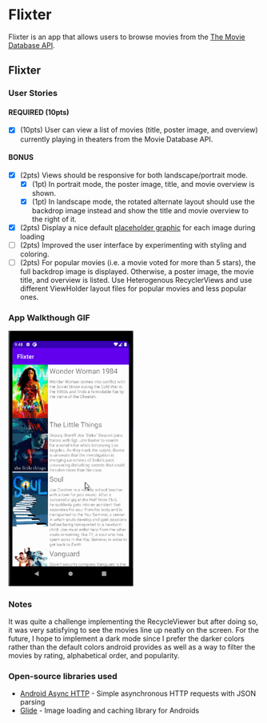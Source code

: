 # Flixter
Flixter is an app that allows users to browse movies from the [The Movie Database API](http://docs.themoviedb.apiary.io/#).

## Flixter 

### User Stories

#### REQUIRED (10pts)
- [x] (10pts) User can view a list of movies (title, poster image, and overview) currently playing in theaters from the Movie Database API.

#### BONUS
- [x] (2pts) Views should be responsive for both landscape/portrait mode.
   - [x] (1pt) In portrait mode, the poster image, title, and movie overview is shown.
   - [x] (1pt) In landscape mode, the rotated alternate layout should use the backdrop image instead and show the title and movie overview to the right of it.

- [x] (2pts) Display a nice default [placeholder graphic](https://guides.codepath.org/android/Displaying-Images-with-the-Glide-Library#advanced-usage) for each image during loading
- [ ] (2pts) Improved the user interface by experimenting with styling and coloring.
- [ ] (2pts) For popular movies (i.e. a movie voted for more than 5 stars), the full backdrop image is displayed. Otherwise, a poster image, the movie title, and overview is listed. Use Heterogenous RecyclerViews and use different ViewHolder layout files for popular movies and less popular ones.

### App Walkthough GIF
<img src="https://github.com/mady-dx/Flixter/blob/master/Flixter_Vertical-Walkthrough.gif" width=250><br>

### Notes
It was quite a challenge implementing the RecycleViewer but after doing so, it was very satisfying to see the movies line up neatly on the screen. For the future, I hope to implement a dark mode since I prefer the darker colors rather than the default colors android provides as well as a way to filter the movies by rating, alphabetical order, and popularity. 

### Open-source libraries used

- [Android Async HTTP](https://github.com/codepath/CPAsyncHttpClient) - Simple asynchronous HTTP requests with JSON parsing
- [Glide](https://github.com/bumptech/glide) - Image loading and caching library for Androids
